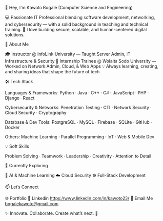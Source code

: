 👋 Hey, I'm Kawoto Bogale (Computer Science and Engineering)

💻 Passionate IT Professional blending software development, networking, and cybersecurity — with a solid background in teaching and technical training.
🚀 I love building secure, scalable, and human-centered digital solutions.

🧠 About Me

🎓 Instructor @ InfoLink University — Taught Server Admin, IT Infrastructure & Security
💼 Internship Trainee @ Wolaita Sodo University — Worked on Network Admin, Cloud, & Web Apps
💡 Always learning, creating, and sharing ideas that shape the future of tech

🛠️ Tech Stack

Languages & Frameworks:
Python · Java · C++ · C# · JavaScript · PHP · Django · React

Cybersecurity & Networks:
Penetration Testing · CTI · Network Security · Cloud Security · Cryptography

Database & Dev Tools:
PostgreSQL · MySQL · Firebase · SQLite · GitHub · Docker

Others:
Machine Learning · Parallel Programming · IoT · Web & Mobile Dev

💡 Soft Skills

Problem Solving · Teamwork · Leadership · Creativity · Attention to Detail

🌱 Currently Exploring

🤖 AI & Machine Learning
☁️ Cloud Security
⚙️ Full-Stack Development

📫 Let’s Connect

🌐 Portfolio 
💼 Linkedin https://www.linkedin.com/in/kawoto23/
📧 Email Me bogalekawoto@gmail.com

✨ Innovate. Collaborate. Create what’s next. 🚀
